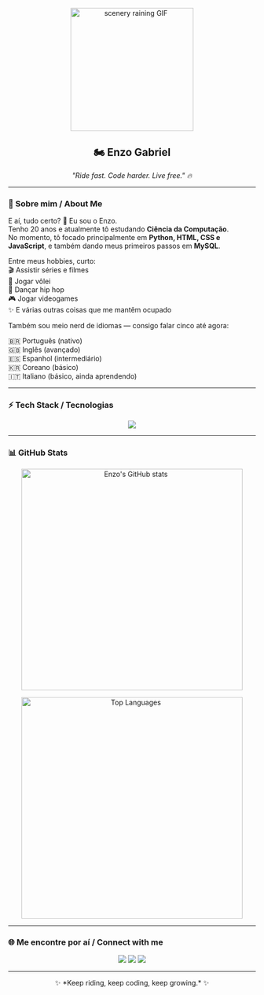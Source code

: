<p align="center">
  <img align="center" src="https://github.com/user-attachments/assets/11b53159-cf50-49ef-b730-75b941fbf11d" alt="scenery raining GIF" width="250"/>
</p>

<h2 align="center">🏍️ Enzo Gabriel</h2>
<p align="center">
  <i>"Ride fast. Code harder. Live free." 🔥</i>
</p>

---

### 🌾 Sobre mim / About Me

E aí, tudo certo? 👋 Eu sou o Enzo.  
Tenho 20 anos e atualmente tô estudando **Ciência da Computação**.  
No momento, tô focado principalmente em **Python, HTML, CSS e JavaScript**, e também dando meus primeiros passos em **MySQL**.

Entre meus hobbies, curto:  
🎬 Assistir séries e filmes  
🏐 Jogar vôlei  
🕺 Dançar hip hop  
🎮 Jogar videogames  
✨ E várias outras coisas que me mantêm ocupado

Também sou meio nerd de idiomas — consigo falar cinco até agora:  

🇧🇷 Português (nativo)  
🇬🇧 Inglês (avançado)  
🇪🇸 Espanhol (intermediário)  
🇰🇷 Coreano (básico)  
🇮🇹 Italiano (básico, ainda aprendendo)

---

### ⚡ Tech Stack / Tecnologias

<p align="center">
  <a href="https://skillicons.dev">
    <img src="https://skillicons.dev/icons?i=html,css,js,python,mysql,php" />
  </a>
</p>

---

### 📊 GitHub Stats

<p align="center">
  <img src="https://github-readme-stats.vercel.app/api?username=zobedd&show_icons=true&theme=radical" alt="Enzo's GitHub stats" width="450">
</p>

<p align="center">
  <img src="https://github-readme-stats.vercel.app/api/top-langs/?username=zobedd&layout=compact&theme=radical" alt="Top Languages" width="450">
</p>

---

### 🌐 Me encontre por aí / Connect with me

<p align="center">
  <a href="https://instagram.com/seuuser"><img src="https://img.shields.io/badge/Instagram-111?style=for-the-badge&logo=instagram&logoColor=white"/></a>
  <a href="https://open.spotify.com/user/seuuser"><img src="https://img.shields.io/badge/Spotify-111?style=for-the-badge&logo=spotify&logoColor=white"/></a>
  <a href="https://linkedin.com/in/seuuser"><img src="https://img.shields.io/badge/LinkedIn-111?style=for-the-badge&logo=linkedin&logoColor=white"/></a>
</p>

---

<div align="center">
✨ *Keep riding, keep coding, keep growing.* ✨  
</div>
